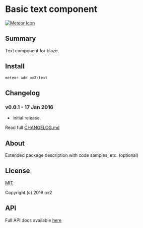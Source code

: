 # Basic text component
[![Meteor Icon](http://icon.meteor.com/package/ox2:text)](https://atmospherejs.com/ox2/text)

## Summary
Text component for blaze.

## Install
```
meteor add ox2:text
```

## Changelog
### v0.0.1 - 17 Jan 2016
* Initial release.

Read full [CHANGELOG.md](https://github.com/ox2/oo-text/tree/master/CHANGELOG.md)

## About
Extended package description with code samples, etc. (optional)

## License
[MIT](https://github.com/ox2/oo-text/tree/master/LICENSE)

Copyright (c) 2016 ox2

## API
Full API docs available [here](http://ox2.github.io/oo-text)
